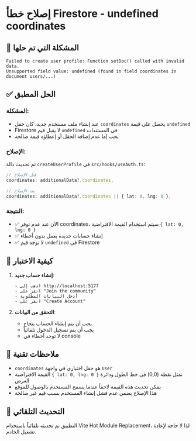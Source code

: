 # إصلاح خطأ Firestore - undefined coordinates

## 🔧 المشكلة التي تم حلها

```
Failed to create user profile: Function setDoc() called with invalid data. 
Unsupported field value: undefined (found in field coordinates in document users/...)
```

## ✅ الحل المطبق

### المشكلة:
- عند إنشاء ملف مستخدم جديد، كان حقل `coordinates` يحصل على قيمة `undefined`
- Firestore لا يقبل قيم `undefined` في المستندات
- يجب إما عدم إضافة الحقل أو إعطاؤه قيمة صالحة

### الإصلاح:
تم تحديث دالة `createUserProfile` في `src/hooks/useAuth.ts`:

```typescript
// قبل الإصلاح
coordinates: additionalData?.coordinates,

// بعد الإصلاح  
coordinates: additionalData?.coordinates || { lat: 0, lng: 0 },
```

### النتيجة:
- ✅ الآن عند عدم توفر coordinates، سيتم استخدام القيمة الافتراضية `{ lat: 0, lng: 0 }`
- ✅ إنشاء حسابات جديدة يعمل بدون أخطاء
- ✅ لا توجد قيم `undefined` في Firestore

## 🧪 كيفية الاختبار

1. **إنشاء حساب جديد**:
   ```
   - اذهب إلى http://localhost:5177
   - انقر على "Join the community"
   - أدخل البيانات المطلوبة
   - انقر على "Create Account"
   ```

2. **التحقق من البيانات**:
   - يجب أن يتم إنشاء الحساب بنجاح
   - يجب أن يتم تسجيل الدخول تلقائياً
   - لا توجد أخطاء في console

## 📝 ملاحظات تقنية

- `coordinates` هو حقل اختياري في واجهة `User`
- القيمة الافتراضية `{ lat: 0, lng: 0 }` تمثل نقطة (0,0) في خط الطول ودائرة العرض
- يمكن تحديث هذه القيمة لاحقاً عندما يسمح المستخدم بالوصول للموقع
- هذا الإصلاح يضمن عدم فشل إنشاء المستخدم بسبب قيم غير صالحة

## 🔄 التحديث التلقائي

التطبيق تم تحديثه تلقائياً باستخدام Vite Hot Module Replacement، لذا لا حاجة لإعادة تشغيل الخادم.
